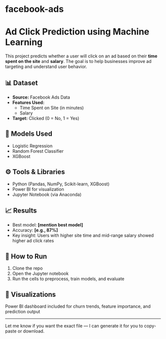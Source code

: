 # facebook-ads
# Ad Click Prediction using Machine Learning

This project predicts whether a user will click on an ad based on their **time spent on the site** and **salary**. The goal is to help businesses improve ad targeting and understand user behavior.

## 📊 Dataset

- **Source:** Facebook Ads Data  
- **Features Used:**  
  - Time Spent on Site (in minutes)  
  - Salary  
- **Target:** Clicked (0 = No, 1 = Yes)

## 🧠 Models Used

- Logistic Regression  
- Random Forest Classifier  
- XGBoost

## ⚙️ Tools & Libraries

- Python (Pandas, NumPy, Scikit-learn, XGBoost)  
- Power BI for visualization  
- Jupyter Notebook (via Anaconda)

## 📈 Results

- Best model: **[mention best model]**  
- Accuracy: **[e.g., 87%]**  
- Key insight: Users with higher site time and mid-range salary showed higher ad click rates

## 📁 How to Run

1. Clone the repo  
2. Open the Jupyter notebook  
3. Run the cells to preprocess, train models, and evaluate

## 📸 Visualizations

Power BI dashboard included for churn trends, feature importance, and prediction output

---

Let me know if you want the exact file — I can generate it for you to copy-paste or download.
